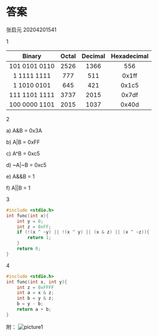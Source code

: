 # 答案

张启元 20204201541

1

| Binary | Octal | Decimal | Hexadecimal |
|:--------:|:-------:|:---------:|:-------------:|
|101 0101 0110| 2526| 1366| 556|
| 1 1111 1111| 777| 511| 0x1ff|
|1 1010 0101| 645| 421|0x1c5|
| 111 1101 1111|3737 |2015|0x7df |
|100 0000 1101 | 2015 | 1037| 0x40d|

2

a) A&B = 0x3A

b) A|B = 0xFF

c) A^B = 0xc5

d) ~A|~B = 0xc5

e) A&&B = 1

f) A||B = 1

3

```C
#include <stdio.h>
int func(int x){
    int y = 0;
    int z = 0xFF;
    if (!(x ^ ~y) || !(x ^ y) || (x & z) || (x ^ ~z)){
        return 1;
    }
    return 0;
}
```

4

```C
#include <stdio.h>
int func(int x, int y){
    int z = 0xFFFF
    int a = x & z;
    int b = y & z;
    b = y - b;
    return a + b;
}
```

附：
![picture1](/home/zhangqiyuan/ICS1-Lab/Homework/hw1.jpg)

